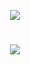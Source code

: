 <p align="center">
  <img src="https://capsule-render.vercel.app/api?text=Hey%20Everyone!🕹️&animation=fadeIn&type=waving&color=gradient&height=120" />
</p>
<h1 align="center">
  <img src="https://readme-typing-svg.herokuapp.com/?font=Inter&size=42&center=true&vCenter=true&width=550&height=60&color=FFF&duration=3500&lines=Hi+There!+👋;+I'm+Kerem+Ünce;+Frontend+Developer;+UI%26UX+Designer;" />
</h1>
